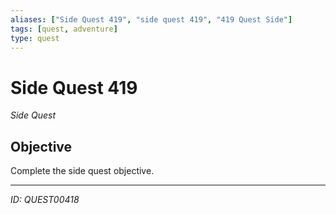 ```yaml
---
aliases: ["Side Quest 419", "side quest 419", "419 Quest Side"]
tags: [quest, adventure]
type: quest
---
```


# Side Quest 419

*Side Quest*

## Objective
Complete the side quest objective.

---
*ID: QUEST00418*